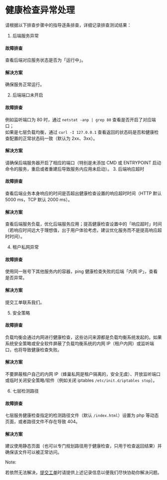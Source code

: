 # 健康检查异常处理

请根据以下排查步骤中的指导逐条排查，详细记录排查测试结果：

1. 后端服务异常
#### 故障排查
查看后端对应服务状态是否为「运行中」。
#### 解决方案
确保服务正常运行。

2. 后端端口未开启
#### 故障排查
例如监听端口为 80 时，通过 `netstat -anp | grep 80` 查看是否开启了对应端口；<br>如果是七层负载均衡，通过 `curl -I 127.0.0.1` 查看返回的状态码是否和健康检查配置的正常状态码一致（默认为 2xx、3xx）。
#### 解决方案
请确保后端服务器开启了相应的端口（特别是未添加 CMD 或 ENTRYPOINT 启动命令的服务，重启或者重建后导致服务内应用未启动）。
3. 后端响应超时
#### 故障排查
查看后端业务本身响应的时间是否超出健康检查设置的响应超时时间（HTTP 默认 5000 ms，TCP 默认 2000 ms）。
#### 解决方案
查看后端服务负载，优化后端服务应用；提高健康检查设置中的「响应超时」时间（若响应时间远大于理想值，出于用户体验考虑，建议优化服务而不是提高响应超时时间）。

4. 租户私网异常
#### 故障排查
使用同一账号下其他服务内的容器，ping 健康检查失败的后端「内网 IP」，查看是否异常。
#### 解决方案
提交工单联系我们。

5. 安全策略
#### 故障排查
负载均衡会通过内网进行健康检查，这些访问来源都是负载均衡系统发起的。如果系统安全策略或安全软件屏蔽了负载均衡系统的内网 IP（租户内网）或监听端口，也将导致健康检查失败。
#### 解决方案
不要屏蔽租户自己的内网 IP（蜂巢私网是租户隔离的，安全无虞）、开放监听端口或临时关闭安全策略/软件（例如关闭 iptables `/etc/init.d/iptables stop`）。

6. 七层检测路径
#### 故障排查
七层服务健康检查指定的检测路径文件（默认 `/index.html`）设置为 php 等动态页面，或者路径文件不存在导致 404。
#### 解决方案
建议使用静态页面（也可以专门规划路径用于健康检查，只用于检查返回结果）并确保该文件可以被正常访问。

<span>Note:</span><div class="alertContent">若依然无法解决，[提交工单](https://c.163.com/dashboard#/m/ticket/create/?type=%E8%B4%9F%E8%BD%BD%E5%9D%87%E8%A1%A1)时请提供上述记录信息以便我们尽快协助你解决问题。</div>